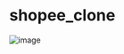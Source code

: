 # shopee_clone
![image](https://user-images.githubusercontent.com/107544782/223127555-431b7da5-d842-452b-abad-f101222d385d.png)
